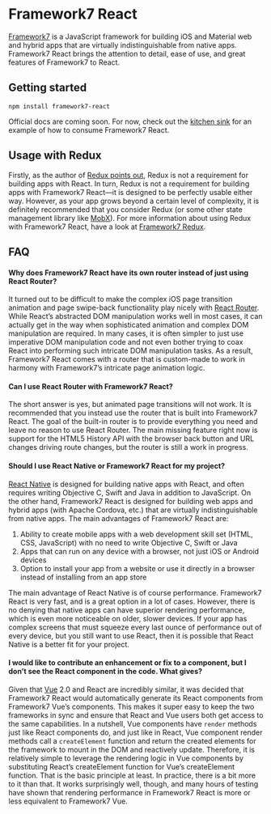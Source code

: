 # Framework7 React

[Framework7](http://framework7.io) is a JavaScript framework for building iOS and Material web and hybrid apps that are virtually indistinguishable from native apps. Framework7 React brings the attention to detail, ease of use, and great features of Framework7 to React.

## Getting started

```
npm install framework7-react
```


Official docs are coming soon. For now, check out the [kitchen sink](https://github.com/bencompton/framework7-react/tree/f7-router/kitchen-sink) for an example of how to consume Framework7 React.

## Usage with Redux

Firstly, as the author of [Redux points out](https://medium.com/@dan_abramov/you-might-not-need-redux-be46360cf367#.nfg6gm6yl), Redux is not a requirement for building apps with React. In turn, Redux is not a requirement for building apps with Framework7 React—it is designed to be perfectly usable either way. However, as your app grows beyond a certain level of complexity, it is definitely recommended that you consider Redux (or some other state management library like [MobX](https://github.com/mobxjs/mobx)). For more information about using Redux with Framework7 React, have a look at [Framework7 Redux](https://github.com/bencompton/framework7-redux).

## FAQ

#### Why does Framework7 React have its own router instead of just using React Router?

It turned out to be difficult to make the complex iOS page transition animation and page swipe-back functionality play nicely with [React Router](https://github.com/ReactTraining/react-router). While React’s abstracted DOM manipulation works well in most cases, it can actually get in the way when sophisticated animation and complex DOM manipulation are required. In many cases, it is often simpler to just use imperative DOM manipulation code and not even bother trying to coax React into performing such intricate DOM manipulation tasks. As a result, Framework7 React comes with a router that is custom-made to work in harmony with Framework7’s intricate page animation logic.

#### Can I use React Router with Framework7 React?

The short answer is yes, but animated page transitions will not work. It is recommended that you instead use the router that is built into Framework7 React. The goal of the built-in router is to provide everything you need and leave no reason to use React Router. The main missing feature right now is support for the HTML5 History API with the browser back button and URL changes driving route changes, but the router is still a work in progress.

#### Should I use React Native or Framework7 React for my project?

[React Native](https://facebook.github.io/react-native/) is designed for building native apps with React, and often requires writing Objective C, Swift and Java in addition to JavaScript. On the other hand, Framework7 React is designed for building web apps and hybrid apps (with Apache Cordova, etc.) that are virtually indistinguishable from native apps. The main advantages of Framework7 React are:

1. Ability to create mobile apps with a web development skill set (HTML, CSS, JavaScript) with no need to write Objective C, Swift or Java
2. Apps that can run on any device with a browser, not just iOS or Android devices
3. Option to install your app from a website or use it directly in a browser instead of installing from an app store

The main advantage of React Native is of course performance. Framework7 React is very fast, and is a great option in a lot of cases. However, there is no denying that native apps can have superior rendering performance, which is even more noticeable on older, slower devices. If your app has complex screens that must squeeze every last ounce of performance out of every device, but you still want to use React, then it is possible that React Native is a better fit for your project.

#### I would like to contribute an enhancement or fix to a component, but I don’t see the React component in the code. What gives?

Given that [Vue](https://vuejs.org) 2.0 and React are incredibly similar, it was decided that Framework7 React would automatically generate its React components from Framework7 Vue’s components. This makes it super easy to keep the two frameworks in sync and ensure that React and Vue users both get access to the same capabilities. In a nutshell, Vue components have `render` methods just like React components do, and just like in React, Vue component render methods call a `createElement` function and return the created elements for the framework to mount in the DOM and reactively update. Therefore, it is relatively simple to leverage the rendering logic in Vue components by substituting React’s createElement function for Vue’s createElement function. That is the basic principle at least. In practice, there is a bit more to it than that. It works surprisingly well, though, and many hours of testing have shown that rendering performance in Framework7 React is more or less equivalent to Framework7 Vue.
